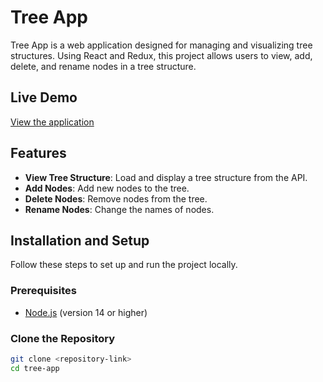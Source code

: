 # Tree App

Tree App is a web application designed for managing and visualizing tree structures. Using React and Redux, this project allows users to view, add, delete, and rename nodes in a tree structure.

## Live Demo

[View the application](https://tree-trial.netlify.app/)

## Features

- **View Tree Structure**: Load and display a tree structure from the API.
- **Add Nodes**: Add new nodes to the tree.
- **Delete Nodes**: Remove nodes from the tree.
- **Rename Nodes**: Change the names of nodes.

## Installation and Setup

Follow these steps to set up and run the project locally.

### Prerequisites

- [Node.js](https://nodejs.org/) (version 14 or higher)

### Clone the Repository

```bash
git clone <repository-link>
cd tree-app
```

